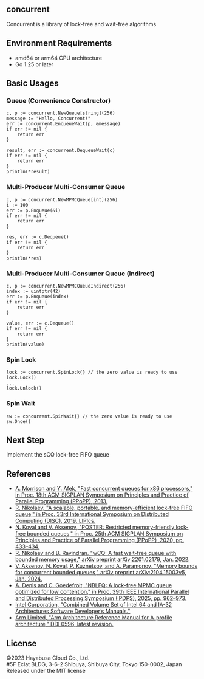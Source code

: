 ## concurrent

Concurrent is a library of lock-free and wait-free algorithms 

## Environment Requirements

- amd64 or arm64 CPU architecture
- Go 1.25 or later

## Basic Usages

### Queue (Convenience Constructor)

```golang
c, p := concurrent.NewQueue[string](256)
message := "Hello, Concurrent!"
err := concurrent.EnqueueWait(p, &message)
if err != nil {
	return err
}

result, err := concurrent.DequeueWait(c)
if err != nil {
	return err
}
println(*result)
```

### Multi-Producer Multi-Consumer Queue
```golang
c, p := concurrent.NewMPMCQueue[int](256)
i := 100
err := p.Enqueue(&i)
if err != nil {
	return err
}

res, err := c.Dequeue()
if err != nil {
	return err
}
println(*res)
```

### Multi-Producer Multi-Consumer Queue (Indirect)
```golang
c, p := concurrent.NewMPMCQueueIndirect(256)
index := uintptr(42)
err := p.Enqueue(index)
if err != nil {
	return err
}

value, err := c.Dequeue()
if err != nil {
	return err
}
println(value)
```
### Spin Lock
```golang
lock := concurrent.SpinLock{} // the zero value is ready to use
lock.Lock()
...
lock.Unlock()
```

### Spin Wait
```golang
sw := concurrent.SpinWait{} // the zero value is ready to use
sw.Once()
```

## Next Step
Implement the sCQ lock-free FIFO queue

## References
- [A. Morrison and Y. Afek, "Fast concurrent queues for x86 processors," in Proc. 18th ACM SIGPLAN Symposium on Principles and Practice of Parallel Programming (PPoPP), 2013.](https://dl.acm.org/doi/10.1145/2442516.2442527)  
- [R. Nikolaev, "A scalable, portable, and memory-efficient lock-free FIFO queue," in Proc. 33rd International Symposium on Distributed Computing (DISC), 2019. LIPIcs.](https://drops.dagstuhl.de/opus/volltexte/2019/11335/pdf/LIPIcs-DISC-2019-28.pdf)  
- [N. Koval and V. Aksenov, "POSTER: Restricted memory-friendly lock-free bounded queues," in Proc. 25th ACM SIGPLAN Symposium on Principles and Practice of Parallel Programming (PPoPP), 2020, pp. 433–434.](https://nikitakoval.org/publications/ppopp20-queues.pdf)  
- [R. Nikolaev and B. Ravindran, "wCQ: A fast wait-free queue with bounded memory usage," arXiv preprint arXiv:2201.02179, Jan. 2022.](https://arxiv.org/abs/2201.02179)  
- [V. Aksenov, N. Koval, P. Kuznetsov, and A. Paramonov, "Memory bounds for concurrent bounded queues," arXiv preprint arXiv:2104.15003v5, Jan. 2024.](https://arxiv.org/abs/2104.15003)  
- [A. Denis and C. Goedefroit, "NBLFQ: A lock-free MPMC queue optimized for low contention," in Proc. 39th IEEE International Parallel and Distributed Processing Symposium (IPDPS), 2025, pp. 962–973.](https://hal.science/hal-04762608)  
- [Intel Corporation, "Combined Volume Set of Intel 64 and IA-32 Architectures Software Developer’s Manuals."](https://www.intel.com/content/www/us/en/developer/articles/technical/intel-sdm.html)  
- [Arm Limited, "Arm Architecture Reference Manual for A-profile architecture," DDI 0596, latest revision.](https://developer.arm.com/documentation/ddi0596/latest/)

## License
©2023 Hayabusa Cloud Co., Ltd.  
#5F Eclat BLDG, 3-6-2 Shibuya, Shibuya City, Tokyo 150-0002, Japan  
Released under the MIT license
